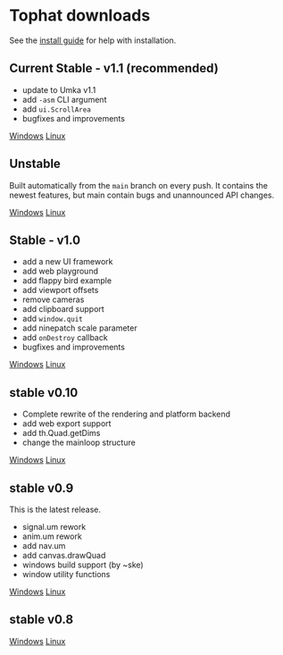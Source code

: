 # Tophat downloads

See the [install guide](https://docs.tophat2d.dev/installation.html) for help
with installation.

<div class="row mt-5 row-cols-1 row-cols-sm-1 row-cols-md-3">
    <div class="col">
        <div class="card shadow-sm p-3">
            <h2>Current Stable - v1.1 (recommended)</h2>
            <div class="card-body">
                <div class="card-text">
                    <ul>
                        <li>
                            update to Umka v1.1
                        </li>
                        <li>
                            add <code>-asm</code> CLI argument
                        </li>
                        <li>
                            add <code>ui.ScrollArea</code>
                        </li>
                        <li>
                            bugfixes and improvements
                        </li>
                    </ul>
                </div>
                <div class="d-flex justify-content-between align-items-center">
                    <div class="btn-group">
                        <a type="button" href="tophat-windows-v11.exe" class="btn btn-sm btn-outline-secondary">Windows</a>
                        <a type="button" href="tophat-linux-v11" class="btn btn-sm btn-outline-secondary">Linux</a>
                    </div>
                </div>
            </div>
        </div>
    </div>
    <div class="col">
        <div class="card shadow-sm p-3">
            <h2>Unstable</h2>
            <div class="card-body">
                <div class="card-text">
                    <p>
                        Built automatically from the <code>main</code> branch on every
                        push. It contains the newest features, but main contain
                        bugs and unannounced API changes.
                    </p>
                </div>
                <div class="d-flex justify-content-between align-items-center">
                    <div class="btn-group">
                        <a type="button" href="tophat-windows.exe" class="btn btn-sm btn-outline-secondary">Windows</a>
                        <a type="button" href="tophat-linux" class="btn btn-sm btn-outline-secondary">Linux</a>
                    </div>
                </div>
            </div>
        </div>
    </div>
    <div class="col">
        <div class="card shadow-sm p-3">
            <h2>Stable - v1.0</h2>
            <div class="card-body">
                <div class="card-text">
                    <ul>
                        <li>
                            add a new UI framework
                        </li>
                        <li>
                            add web playground
                        </li>
                        <li>
                            add flappy bird example
                        </li>
                        <li>
                            add viewport offsets
                        </li>
                        <li>
                            remove cameras
                        </li>
                        <li>
                            add clipboard support
                        </li>
                        <li>
                            add <code>window.quit</code>
                        </li>
                        <li>
                            add ninepatch scale parameter
                        </li>
                        <li>
                            add <code>onDestroy</code> callback
                        </li>
                        <li>
                            bugfixes and improvements
                        </li>
                    </ul>
                </div>
                <div class="d-flex justify-content-between align-items-center">
                    <div class="btn-group">
                        <a type="button" href="tophat-windows-v10.exe" class="btn btn-sm btn-outline-secondary">Windows</a>
                        <a type="button" href="tophat-linux-v10" class="btn btn-sm btn-outline-secondary">Linux</a>
                    </div>
                </div>
            </div>
        </div>
    </div>
    <div class="col">
        <div class="card shadow-sm p-3">
            <h2>stable v0.10</h2>
            <div class="card-body">
                <div class="card-text">
                    <ul>
                        <li>
                            Complete rewrite of the rendering and platform backend
                        </li>
                        <li>
                            add web export support
                        </li>
                        <li>
                            add th.Quad.getDims
                        </li>
                        <li>
                            change the mainloop structure
                        </li>
                    </ul>
                </div>
                <div class="d-flex justify-content-between align-items-center">
                    <div class="btn-group">
                        <a type="button" href="tophat-windows-v010.exe" class="btn btn-sm btn-outline-secondary">Windows</a>
                        <a type="button" href="tophat-linux-v010" class="btn btn-sm btn-outline-secondary">Linux</a>
                    </div>
                </div>
            </div>
        </div>
    </div>
    <div class="col">
        <div class="card shadow-sm p-3">
            <h2>stable v0.9</h2>
            <div class="card-body">
                <div class="card-text">
                    <p>
                        This is the latest release.
                    </p>
                    <ul>
                        <li>
                            signal.um rework
                        </li>
                        <li>
                            anim.um rework
                        </li>
                        <li>
                            add nav.um
                        </li>
                        <li>
                            add canvas.drawQuad
                        </li>
                        <li>
                            windows build support (by ~ske)
                        </li>
                        <li>
                            window utility functions
                        </li>
                    </ul>
                </div>
                <div class="d-flex justify-content-between align-items-center">
                    <div class="btn-group">
                        <a type="button" href="tophat-windows-v09.exe" class="btn btn-sm btn-outline-secondary">Windows</a>
                        <a type="button" href="tophat-linux-v09" class="btn btn-sm btn-outline-secondary">Linux</a>
                    </div>
                </div>
            </div>
        </div>
    </div>
    <div class="col">
        <div class="card shadow-sm p-3">
            <h2>stable v0.8</h2>
            <div class="card-body">
                <div class="card-text">
                </div>
                <div class="d-flex justify-content-between align-items-center">
                    <div class="btn-group">
                        <a type="button" href="tophat-windows-v08.exe" class="btn btn-sm btn-outline-secondary">Windows</a>
                        <a type="button" href="tophat-linux-v08" class="btn btn-sm btn-outline-secondary">Linux</a>
                    </div>
                </div>
            </div>
        </div>
    </div>
</div>
